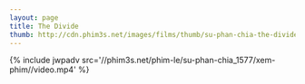 ```yaml
---
layout: page
title: The Divide
thumb: http://cdn.phim3s.net/images/films/thumb/su-phan-chia-the-divide-2012.jpg
---
```

{% include jwpadv src='//phim3s.net/phim-le/su-phan-chia_1577/xem-phim//video.mp4' %}